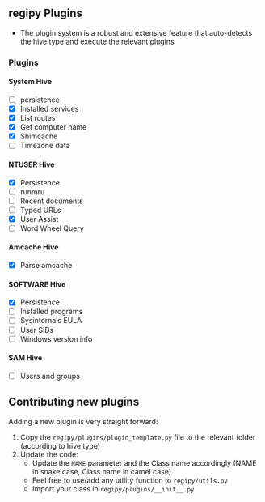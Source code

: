 ## regipy Plugins

* The plugin system is a robust and extensive feature that auto-detects the hive type and execute the relevant plugins

### Plugins

#### System Hive
- [ ] persistence 
- [X] Installed services
- [X] List routes
- [X] Get computer name
- [X] Shimcache 
- [ ] Timezone data

#### NTUSER Hive
- [X] Persistence
- [ ] runmru
- [ ] Recent documents
- [ ] Typed URLs
- [X] User Assist
- [ ] Word Wheel Query

#### Amcache Hive
- [X] Parse amcache

#### SOFTWARE Hive
- [X] Persistence
- [ ] Installed programs
- [ ] Sysinternals EULA
- [ ] User SIDs
- [ ] Windows version info

#### SAM Hive
- [ ] Users and groups

## Contributing new plugins
Adding a new plugin is very straight forward:
1. Copy the `regipy/plugins/plugin_template.py` file to the relevant folder (according to hive type)
2. Update the code:
   * Update the `NAME` parameter and the Class name accordingly (NAME in snake case, Class name in camel case)
   * Feel free to use/add any utility function to `regipy/utils.py` 
   * Import your class in `regipy/plugins/__init__.py`
